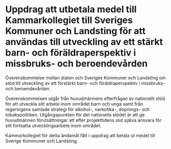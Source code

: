 # Uppdrag att utbetala medel till Kammarkollegiet till Sveriges Kommuner och Landsting för att användas till utveckling av ett stärkt barn- och föräldraperspektiv i missbruks- och beroendevården

Överenskommelse mellan staten och Sveriges Kommuner och Landsting om stöd till utveckling av ett förstärkt barn\- och föräldraperspektiv i missbruks\- och beroendevården.

Överenskommelsen utgår från huvudmännens efterfrågan av nationellt stöd för att utveckla sitt arbete inom området barn och unga samt från regeringens samlade strategi för alkohol\-, narkotika\-, dopnings\- och tobakspolitiken. Utgångspunkten för det nationella stödet är att ge huvudmännen förutsättningar att efter projekttidens slut själva ansvara för sitt fortsatta utvecklingsarbete inom området.

Kammarkollegiet för detta ändamål fått i uppdrag att betala ut medel till Sverige Kommuner och Landsting.
